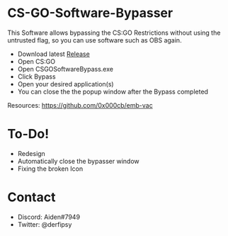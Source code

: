 # CS-GO-Software-Bypasser
This Software allows bypassing the CS:GO Restrictions without using the untrusted flag, so you can use software such as OBS again.


  - Download latest [Release](https://github.com/thefipsy/CSGO-Software-Bypasser/releases/)
  - Open CS:GO
  - Open CSGOSoftwareBypass.exe
  - Click Bypass
  - Open your desired application(s)
  - You can close the the popup window after the Bypass completed

Resources: https://github.com/0x000cb/emb-vac
# To-Do!

  - Redesign
  - Automatically close the bypasser window
  - Fixing the broken Icon


# Contact
 - Discord: Aiden#7949
 - Twitter: @derfipsy
